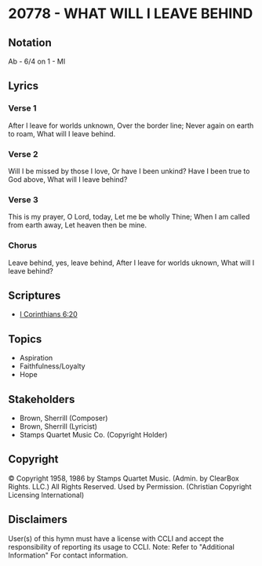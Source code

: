# 20778 - WHAT WILL I LEAVE BEHIND

## Notation

Ab - 6/4 on 1 - MI

## Lyrics

### Verse 1

After I leave for worlds unknown, Over the border line; Never again on earth to roam, What will I leave behind.

### Verse 2

Will I be missed by those I love, Or have I been unkind? Have I been true to God above, What will I leave behind?

### Verse 3

This is my prayer, O Lord, today, Let me be wholly Thine; When I am called from earth away, Let heaven then be mine.

### Chorus

Leave behind, yes, leave behind, After I leave for worlds uknown, What will I leave behind?


## Scriptures

- [I Corinthians 6:20](https://www.biblegateway.com/passage/?search=I%20Corinthians%206%3A20)

## Topics

- Aspiration
- Faithfulness/Loyalty
- Hope

## Stakeholders

- Brown, Sherrill (Composer)
- Brown, Sherrill (Lyricist)
- Stamps Quartet Music Co. (Copyright Holder)

## Copyright

© Copyright 1958, 1986 by Stamps Quartet Music. (Admin. by ClearBox Rights. LLC.) All Rights Reserved. Used by Permission.
(Christian Copyright Licensing International)

## Disclaimers

User(s) of this hymn must have a license with CCLI and accept the responsibility of reporting its usage to CCLI.
Note: Refer to "Additional Information" For contact information.

